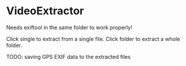 # VideoExtractor

Needs exiftool in the same folder to work properly!

Click single to extract from a single file.
Click folder to extract a whole folder.

TODO: saving GPS EXIF data to the extracted files
